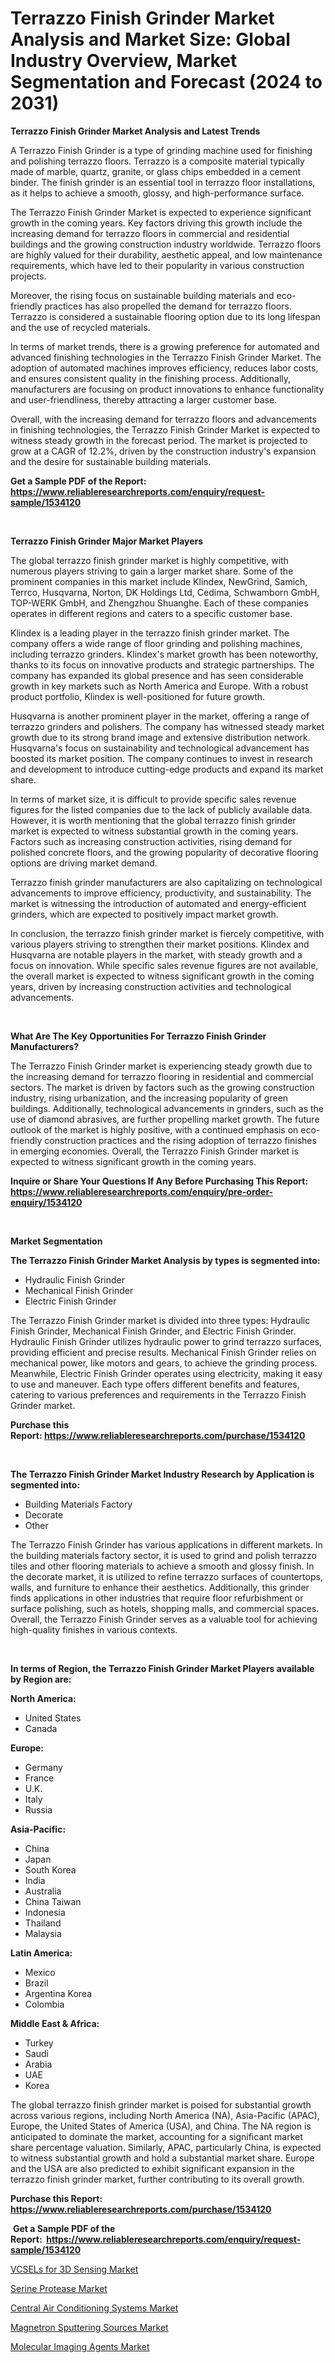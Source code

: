 <p><h1>Terrazzo Finish Grinder Market Analysis and Market Size: Global Industry Overview, Market Segmentation and Forecast (2024 to 2031)</h1></p><p><strong>Terrazzo Finish Grinder Market Analysis and Latest Trends</strong></p>
<p><p>A Terrazzo Finish Grinder is a type of grinding machine used for finishing and polishing terrazzo floors. Terrazzo is a composite material typically made of marble, quartz, granite, or glass chips embedded in a cement binder. The finish grinder is an essential tool in terrazzo floor installations, as it helps to achieve a smooth, glossy, and high-performance surface.</p><p>The Terrazzo Finish Grinder Market is expected to experience significant growth in the coming years. Key factors driving this growth include the increasing demand for terrazzo floors in commercial and residential buildings and the growing construction industry worldwide. Terrazzo floors are highly valued for their durability, aesthetic appeal, and low maintenance requirements, which have led to their popularity in various construction projects.</p><p>Moreover, the rising focus on sustainable building materials and eco-friendly practices has also propelled the demand for terrazzo floors. Terrazzo is considered a sustainable flooring option due to its long lifespan and the use of recycled materials.</p><p>In terms of market trends, there is a growing preference for automated and advanced finishing technologies in the Terrazzo Finish Grinder Market. The adoption of automated machines improves efficiency, reduces labor costs, and ensures consistent quality in the finishing process. Additionally, manufacturers are focusing on product innovations to enhance functionality and user-friendliness, thereby attracting a larger customer base.</p><p>Overall, with the increasing demand for terrazzo floors and advancements in finishing technologies, the Terrazzo Finish Grinder Market is expected to witness steady growth in the forecast period. The market is projected to grow at a CAGR of 12.2%, driven by the construction industry's expansion and the desire for sustainable building materials.</p></p>
<p><strong>Get a Sample PDF of the Report:&nbsp; <a href="https://www.reliableresearchreports.com/enquiry/request-sample/1534120">https://www.reliableresearchreports.com/enquiry/request-sample/1534120</a></strong></p>
<p>&nbsp;</p>
<p><strong>Terrazzo Finish Grinder Major Market Players</strong></p>
<p><p>The global terrazzo finish grinder market is highly competitive, with numerous players striving to gain a larger market share. Some of the prominent companies in this market include Klindex, NewGrind, Samich, Terrco, Husqvarna, Norton, DK Holdings Ltd, Cedima, Schwamborn GmbH, TOP-WERK GmbH, and Zhengzhou Shuanghe. Each of these companies operates in different regions and caters to a specific customer base.</p><p>Klindex is a leading player in the terrazzo finish grinder market. The company offers a wide range of floor grinding and polishing machines, including terrazzo grinders. Klindex's market growth has been noteworthy, thanks to its focus on innovative products and strategic partnerships. The company has expanded its global presence and has seen considerable growth in key markets such as North America and Europe. With a robust product portfolio, Klindex is well-positioned for future growth.</p><p>Husqvarna is another prominent player in the market, offering a range of terrazzo grinders and polishers. The company has witnessed steady market growth due to its strong brand image and extensive distribution network. Husqvarna's focus on sustainability and technological advancement has boosted its market position. The company continues to invest in research and development to introduce cutting-edge products and expand its market share.</p><p>In terms of market size, it is difficult to provide specific sales revenue figures for the listed companies due to the lack of publicly available data. However, it is worth mentioning that the global terrazzo finish grinder market is expected to witness substantial growth in the coming years. Factors such as increasing construction activities, rising demand for polished concrete floors, and the growing popularity of decorative flooring options are driving market demand.</p><p>Terrazzo finish grinder manufacturers are also capitalizing on technological advancements to improve efficiency, productivity, and sustainability. The market is witnessing the introduction of automated and energy-efficient grinders, which are expected to positively impact market growth.</p><p>In conclusion, the terrazzo finish grinder market is fiercely competitive, with various players striving to strengthen their market positions. Klindex and Husqvarna are notable players in the market, with steady growth and a focus on innovation. While specific sales revenue figures are not available, the overall market is expected to witness significant growth in the coming years, driven by increasing construction activities and technological advancements.</p></p>
<p>&nbsp;</p>
<p><strong>What Are The Key Opportunities For Terrazzo Finish Grinder Manufacturers?</strong></p>
<p><p>The Terrazzo Finish Grinder market is experiencing steady growth due to the increasing demand for terrazzo flooring in residential and commercial sectors. The market is driven by factors such as the growing construction industry, rising urbanization, and the increasing popularity of green buildings. Additionally, technological advancements in grinders, such as the use of diamond abrasives, are further propelling market growth. The future outlook of the market is highly positive, with a continued emphasis on eco-friendly construction practices and the rising adoption of terrazzo finishes in emerging economies. Overall, the Terrazzo Finish Grinder market is expected to witness significant growth in the coming years.</p></p>
<p><strong>Inquire or Share Your Questions If Any Before Purchasing This Report: <a href="https://www.reliableresearchreports.com/enquiry/pre-order-enquiry/1534120">https://www.reliableresearchreports.com/enquiry/pre-order-enquiry/1534120</a></strong></p>
<p>&nbsp;</p>
<p><strong>Market Segmentation</strong></p>
<p><strong>The Terrazzo Finish Grinder Market Analysis by types is segmented into:</strong></p>
<p><ul><li>Hydraulic Finish Grinder</li><li>Mechanical Finish Grinder</li><li>Electric Finish Grinder</li></ul></p>
<p><p>The Terrazzo Finish Grinder market is divided into three types: Hydraulic Finish Grinder, Mechanical Finish Grinder, and Electric Finish Grinder. Hydraulic Finish Grinder utilizes hydraulic power to grind terrazzo surfaces, providing efficient and precise results. Mechanical Finish Grinder relies on mechanical power, like motors and gears, to achieve the grinding process. Meanwhile, Electric Finish Grinder operates using electricity, making it easy to use and maneuver. Each type offers different benefits and features, catering to various preferences and requirements in the Terrazzo Finish Grinder market.</p></p>
<p><strong>Purchase this Report:&nbsp;<a href="https://www.reliableresearchreports.com/purchase/1534120">https://www.reliableresearchreports.com/purchase/1534120</a></strong></p>
<p>&nbsp;</p>
<p><strong>The Terrazzo Finish Grinder Market Industry Research by Application is segmented into:</strong></p>
<p><ul><li>Building Materials Factory</li><li>Decorate</li><li>Other</li></ul></p>
<p><p>The Terrazzo Finish Grinder has various applications in different markets. In the building materials factory sector, it is used to grind and polish terrazzo tiles and other flooring materials to achieve a smooth and glossy finish. In the decorate market, it is utilized to refine terrazzo surfaces of countertops, walls, and furniture to enhance their aesthetics. Additionally, this grinder finds applications in other industries that require floor refurbishment or surface polishing, such as hotels, shopping malls, and commercial spaces. Overall, the Terrazzo Finish Grinder serves as a valuable tool for achieving high-quality finishes in various contexts.</p></p>
<p>&nbsp;</p>
<p><strong>In terms of Region, the Terrazzo Finish Grinder Market Players available by Region are:</strong></p>
<p>
    <p> <strong> North America: </strong>
        <ul>
            <li>United States</li>
            <li>Canada</li>
        </ul>
        </p> 
    <p> <strong> Europe: </strong>
        <ul>
            <li>Germany</li>
            <li>France</li>
            <li>U.K.</li>
            <li>Italy</li>
            <li>Russia</li>
        </ul>
        </p> 
    <p> <strong> Asia-Pacific: </strong>
        <ul>
            <li>China</li>
            <li>Japan</li>
            <li>South Korea</li>
            <li>India</li>
            <li>Australia</li>
            <li>China Taiwan</li>
            <li>Indonesia</li>
            <li>Thailand</li>
            <li>Malaysia</li>
        </ul>
        </p> 
    <p> <strong> Latin America: </strong>
        <ul>
            <li>Mexico</li>
            <li>Brazil</li>
            <li>Argentina Korea</li>
            <li>Colombia</li>
        </ul>
        </p> 
    <p> <strong> Middle East & Africa: </strong>
        <ul>
            <li>Turkey</li>
            <li>Saudi</li>
            <li>Arabia</li>
            <li>UAE</li>
            <li>Korea</li>
        </ul>
    </p>
    </p>
<p><p>The global terrazzo finish grinder market is poised for substantial growth across various regions, including North America (NA), Asia-Pacific (APAC), Europe, the United States of America (USA), and China. The NA region is anticipated to dominate the market, accounting for a significant market share percentage valuation. Similarly, APAC, particularly China, is expected to witness substantial growth and hold a substantial market share. Europe and the USA are also predicted to exhibit significant expansion in the terrazzo finish grinder market, further contributing to its overall growth.</p></p>
<p><strong>Purchase this Report: <a href="https://www.reliableresearchreports.com/purchase/1534120">https://www.reliableresearchreports.com/purchase/1534120</a></strong></p>
<p>&nbsp;<strong>Get a Sample PDF of the Report:&nbsp;&nbsp;<a href="https://www.reliableresearchreports.com/enquiry/request-sample/1534120">https://www.reliableresearchreports.com/enquiry/request-sample/1534120</a></strong></p>
<p><strong></strong></p>
<p><p><a href="https://issuu.com/reportprime-2/docs/vcsels-for-3d-sensing-market-size-2030.pptx">VCSELs for 3D Sensing Market</a></p><p><a href="https://medium.com/@vallieemard78/serine-protease-market-furnishes-information-on-market-share-market-trends-and-market-growth-ec7b1f38b880">Serine Protease Market</a></p><p><a href="https://github.com/bracarafogo/Market-Research-Report-List-1/blob/main/central-air-conditioning-systems-market.md">Central Air Conditioning Systems Market</a></p><p><a href="https://github.com/mohamedbakry57/Market-Research-Report-List-1/blob/main/magnetron-sputtering-sources-market.md">Magnetron Sputtering Sources Market</a></p><p><a href="https://medium.com/p/df6736b10395/edit">Molecular Imaging Agents Market</a></p></p>